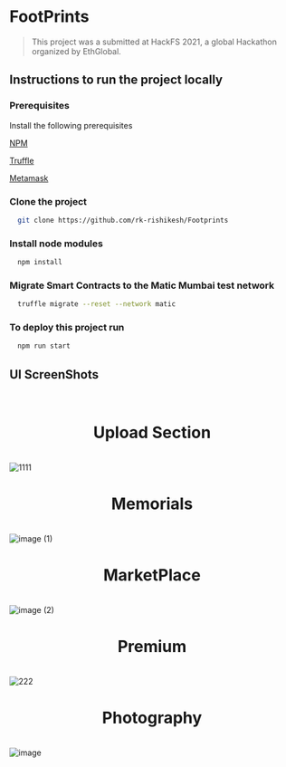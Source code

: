 

# FootPrints





> This project was a submitted at HackFS 2021, a global Hackathon organized by EthGlobal.
## Instructions to run the project locally

  
### Prerequisites

Install the following prerequisites

[NPM](https://nodejs.org)

[Truffle](https://github.com/trufflesuite/truffle)

[Metamask]( https://metamask.io/)

### Clone the project
```bash
  git clone https://github.com/rk-rishikesh/Footprints
```
### Install node modules
```bash
  npm install
```
### Migrate Smart Contracts to the Matic Mumbai test network
```bash
  truffle migrate --reset --network matic
```

### To deploy this project run

```bash
  npm run start
```


## UI ScreenShots
<br><h1 align="center">Upload Section</h1></br>
![1111](https://user-images.githubusercontent.com/59107121/129489810-958d5fcc-79d3-4c2e-8bc6-df295dc0fc15.png)
<br><h1 align="center">Memorials</h1></br>
![image (1)](https://user-images.githubusercontent.com/64516800/129490191-a19e5b22-e13c-4ead-bfb5-ead8e59d3b6f.png)
<br><h1 align="center">MarketPlace</h1></br>
![image (2)](https://user-images.githubusercontent.com/64516800/129490251-050af51f-c493-4663-a87f-a7fc344612ee.png)
<br><h1 align="center">Premium</h1></br>
![222](https://user-images.githubusercontent.com/64516800/129490212-f98c6193-d5b1-4201-b0f2-6c254fb1f89f.png)
<br><h1 align="center">Photography</h1></br>
![image](https://user-images.githubusercontent.com/64516800/129490166-d1d173e3-e441-4318-ba90-aea829d1b808.png)



